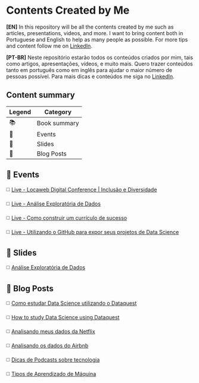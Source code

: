 # Contents Created by Me

**[EN]** In this repository will be all the contents created by me such as articles, presentations, videos, and more.
I want to bring content both in Portuguese and English to help as many people as possible.
For more tips and content follow me on [LinkedIn](https://www.linkedin.com/in/beatrizmaiads/).

**[PT-BR]** Neste repositório estarão todos os conteúdos criados por mim, tais como artigos, apresentações, vídeos, e muito mais.
Quero trazer conteúdos tanto em português como em inglês para ajudar o maior número de pessoas possível.
Para mais dicas e conteúdos me siga no [LinkedIn](https://www.linkedin.com/in/beatrizmaiads/).

## Content summary

| Legend    |   Category       |
| --------- | -----------------|
| 📚        | Book summary     |
| 🎥        | Events           |
| 📑        | Slides           |
| 📝        | Blog Posts       |



## **🎥 Events**

◻️ [Live - Locaweb Digital Conference | Inclusão e Diversidade](https://www.youtube.com/watch?v=y_hct24Psgk&list=PLiWHHufbVh1gYyfPdOT7fiI7EXtnEDh3M&index=13)

◻️ [Live - Análise Exploratória de Dados](https://www.youtube.com/watch?v=9irM_mwe7T0)

◻️ [Live - Como construir um currículo de sucesso](https://www.youtube.com/watch?v=H3GEgOk9cb4)

◻️ [Live - Utilizando o GitHub para expor seus projetos de Data Science](https://www.youtube.com/watch?v=Kkco06E_ZOY&t=2557s)


## **📑 Slides**

◻️ [Análise Exploratória de Dados](https://github.com/beatrizmaiads/contents-created-by-me/blob/main/An%C3%A1lise%20Explorat%C3%B3ria%20de%20Dados%20-%20AI%20Inclusive.pdf)



## **📝 Blog Posts**

◻️ [Como estudar Data Science utilizando o Dataquest](https://beatrizmaiads.medium.com/como-estudar-data-science-utilizando-o-dataquest-4cfaf3e07424)

◻️ [How to study Data Science using Dataquest]()

◻️ [Analisando meus dados da Netflix](https://beatrizmaiads.medium.com/analisando-meus-dados-da-netflix-fdce7182b6b9)

◻️ [Analisando os dados do Airbnb](https://beatrizmaiads.medium.com/analisando-os-dados-do-airbnb-rio-de-janeiro-5-b59fae4d91a0)

◻️ [Dicas de Podcasts sobre tecnologia](https://beatrizmaiads.medium.com/o-que-%C3%A9-um-podcast-dicas-de-podcasts-sobre-tecnologia-4-202cd41c2c75)

◻️ [Tipos de Aprendizado de Máquina](https://beatrizmaiads.medium.com/tipos-de-aprendizado-de-m%C3%A1quina-3-9a9052173bc4)


